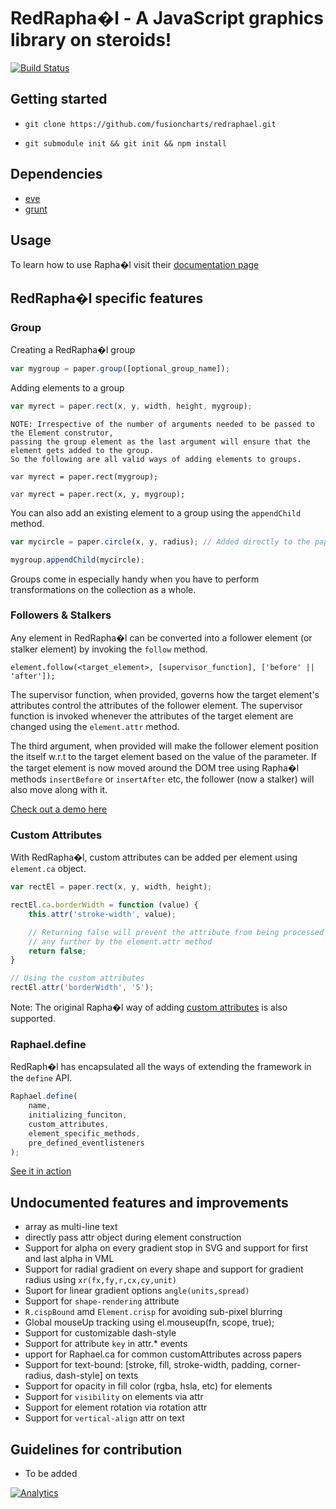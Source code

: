# RedRapha�l - A JavaScript graphics library on steroids!

[![Build Status](https://travis-ci.org/fusioncharts/redraphael.png?branch=master)](https://travis-ci.org/fusioncharts/redraphael)

## Getting started

- `git clone https://github.com/fusioncharts/redraphael.git`

- `git submodule init && git init && npm install`


## Dependencies

- [eve](https://github.com/adobe-webplatform/eve)
- [grunt](https://github.com/gruntjs/grunt)


## Usage

To learn how to use Rapha�l visit their [documentation page](http://raphaeljs.com/reference.html)


## RedRapha�l specific features

### Group

Creating a RedRapha�l group
```js
var mygroup = paper.group([optional_group_name]);
```

Adding elements to a group
```js
var myrect = paper.rect(x, y, width, height, mygroup);
```

```
NOTE: Irrespective of the number of arguments needed to be passed to the Element construtor,
passing the group element as the last argument will ensure that the element gets added to the group.
So the following are all valid ways of adding elements to groups.

var myrect = paper.rect(mygroup);

var myrect = paper.rect(x, y, mygroup);
```

You can also add an existing element to a group using the `appendChild` method.

```js
var mycircle = paper.circle(x, y, radius); // Added directly to the paper

mygroup.appendChild(mycircle);
```

Groups come in especially handy when you have to perform transformations on the collection as a whole.


### Followers & Stalkers

Any element in RedRapha�l can be converted into a follower element (or stalker element) by invoking the
`follow` method.

`element.follow(<target_element>, [supervisor_function], ['before' || 'after']);`

The supervisor function, when provided, governs how the target element's attributes control the attributes
of the follower element. The supervisor function is invoked whenever the attributes of the target element
are changed using the `element.attr` method.

The third argument, when provided will make the follower element position the itself w.r.t to the target
element based on the value of the parameter. If the target element is now moved around the DOM tree using
Rapha�l methods `insertBefore` or `insertAfter` etc, the follower (now a stalker) will also move along with
it.

[Check out a demo here](http://jsfiddle.net/sushantbs/xZrwe/4/)


### Custom Attributes

With RedRapha�l, custom attributes can be added per element using `element.ca` object.

```js
var rectEl = paper.rect(x, y, width, height);

rectEl.ca.borderWidth = function (value) {
	this.attr('stroke-width', value);

	// Returning false will prevent the attribute from being processed
	// any further by the element.attr method
	return false;
}

// Using the custom attributes
rectEl.attr('borderWidth', '5');
```

Note: The original Rapha�l way of adding [custom attributes](http://raphaeljs.com/reference.html#Paper.ca) is also supported.


### Raphael.define

RedRaph�l has encapsulated all the ways of extending the framework in the `define` API.

```js
Raphael.define(
	name,
	initializing_funciton,
	custom_attributes,
	element_specific_methods,
	pre_defined_eventlisteners
);
```

[See it in action](http://jsfiddle.net/sushantbs/khBQj/6/)


## Undocumented features and improvements

- array as multi-line text
- directly pass attr object during element construction
- Support for alpha on every gradient stop in SVG and support for first and last alpha in VML
- Support for radial gradient on every shape and support for gradient radius using `xr(fx,fy,r,cx,cy,unit)`
- Suport for linear gradient options `angle(units,spread)`
- Support for `shape-rendering` attribute
- `R.cispBound` amd `Element.crisp` for avoiding sub-pixel blurring
- Global mouseUp tracking using el.mouseup(fn, scope, true);
- Support for customizable dash-style
- Support for attribute `key` in attr.* events
- upport for Raphael.ca for common customAttributes across papers
- Support for text-bound: [stroke, fill, stroke-width, padding, corner-radius, dash-style] on texts
- Support for opacity in fill color (rgba, hsla, etc) for elements
- Support for `visibility` on elements via attr
- Support for element rotation via rotation attr
- Support for `vertical-align` attr on text


## Guidelines for contribution

- To be added


[![Analytics](https://ga-beacon.appspot.com/UA-45124206-2/redraphael/index)](https://github.com/igrigorik/ga-beacon)

